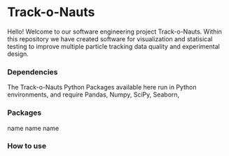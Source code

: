 # Track-o-Nauts
Hello! Welcome to our software engineering project Track-o-Nauts. Within this repository we have created software for visualization and statisical testing to improve multiple particle tracking data quality and experimental design.

### Dependencies
The Track-o-Nauts Python Packages available here run in Python environments, and require Pandas, Numpy, SciPy, Seaborn,

### Packages
name
name
name

### How to use